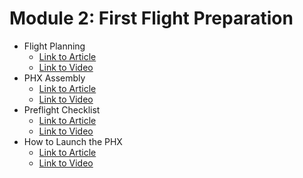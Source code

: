 # Module 2: First Flight Preparation

* Flight Planning
  * [Link to Article](https://sentera.atlassian.net/wiki/spaces/PUG/pages/3288957044/Basic+Flight+Planning)
  * [Link to Video](https://www.youtube.com/watch?v=e-K2TJB2IP0)
* PHX Assembly
  * [Link to Article](https://sentera.atlassian.net/wiki/spaces/PUG/pages/3419668530/Assembly)
  * [Link to Video](https://www.youtube.com/watch?v=bxz6UazCHYY)
* Preflight Checklist
  * [Link to Article](https://sentera.atlassian.net/wiki/spaces/PUG/pages/3289514069/Pre-Flight+Checklist)
  * [Link to Video](https://www.youtube.com/watch?v=N1vchOozOYw)
* How to Launch the PHX
  * [Link to Article](../sentera-phx-hand-launch-technique.md)
  * [Link to Video](https://www.youtube.com/watch?v=Yj2rli04-1s)
